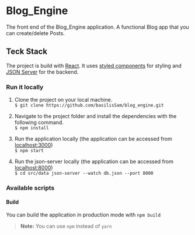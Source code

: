 # Blog_Engine 

The front end of the Blog_Engine application. A functional Blog app that you can create/delete Posts.

## Teck Stack

The project is build with [React](https://reactjs.org/). It uses [styled components](https://styled-components.com/) for styling and [JSON Server](https://www.npmjs.com/package/json-server) for the backend.



### Run it locally

1. Clone the project on your local machine. <br/>
   `$ git clone https://github.com/basilisSam/blog_engine.git`

2. Navigate to the project folder and install the dependencies with the following command. <br/>
   `$ npm install`

3. Run the application locally (the application can be accessed from [localhost:3000](http://localhost:3000/)) <br/>
   `$ npm start`

4. Run the json-server locally (the application can be accessed from [localhost:8000](http://localhost:8000/)) <br/>
   `$ cd src/data json-server --watch db.json --port 8000`

### Available scripts


#### Build

You can build the application in production mode with `npm build`

> **Note:** You can use `npm` instead of `yarn`
